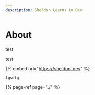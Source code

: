 ```yaml
---
description: Sheldon Learns to Dev
---
```


# About

test

test

{% embed url="https://sheldonl.dev" %}





```text
fgsdfg
```

{% page-ref page="./" %}

